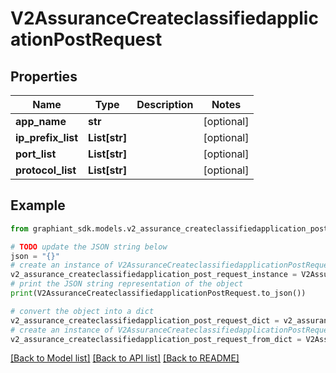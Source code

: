 # V2AssuranceCreateclassifiedapplicationPostRequest


## Properties

Name | Type | Description | Notes
------------ | ------------- | ------------- | -------------
**app_name** | **str** |  | [optional] 
**ip_prefix_list** | **List[str]** |  | [optional] 
**port_list** | **List[str]** |  | [optional] 
**protocol_list** | **List[str]** |  | [optional] 

## Example

```python
from graphiant_sdk.models.v2_assurance_createclassifiedapplication_post_request import V2AssuranceCreateclassifiedapplicationPostRequest

# TODO update the JSON string below
json = "{}"
# create an instance of V2AssuranceCreateclassifiedapplicationPostRequest from a JSON string
v2_assurance_createclassifiedapplication_post_request_instance = V2AssuranceCreateclassifiedapplicationPostRequest.from_json(json)
# print the JSON string representation of the object
print(V2AssuranceCreateclassifiedapplicationPostRequest.to_json())

# convert the object into a dict
v2_assurance_createclassifiedapplication_post_request_dict = v2_assurance_createclassifiedapplication_post_request_instance.to_dict()
# create an instance of V2AssuranceCreateclassifiedapplicationPostRequest from a dict
v2_assurance_createclassifiedapplication_post_request_from_dict = V2AssuranceCreateclassifiedapplicationPostRequest.from_dict(v2_assurance_createclassifiedapplication_post_request_dict)
```
[[Back to Model list]](../README.md#documentation-for-models) [[Back to API list]](../README.md#documentation-for-api-endpoints) [[Back to README]](../README.md)


